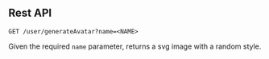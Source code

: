 ## Rest API

    GET /user/generateAvatar?name=<NAME>

Given the required `name` parameter, returns a svg image with a random style.